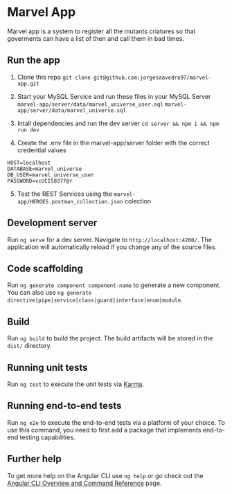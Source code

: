 # Marvel App
Marvel app is a system to register all the mutants criatures so that goverments can have a list of then and call them in bad times.

## Run the app
1. Clone this repo
`git clone git@github.com:jorgesaavedra97/marvel-app.git`

2. Start your MySQL Service and run these files in your MySQL Server
`marvel-app/server/data/marvel_universe_user.sql`
`marvel-app/server/data/marvel_universe.sql`

3. Intall dependencies and run the dev server
`cd server && npm i && npm run dev`

4. Create the .env file in the marvel-app/server folder with the correct credential values
```
HOST=localhost
DATABASE=marvel_universe
DB_USER=marvel_universe_user
PASSWORD=vcUCIS8377@r
```

5. Test the REST Services using the `marvel-app/HEROES.postman_collection.json` colection


## Development server

Run `ng serve` for a dev server. Navigate to `http://localhost:4200/`. The application will automatically reload if you change any of the source files.

## Code scaffolding

Run `ng generate component component-name` to generate a new component. You can also use `ng generate directive|pipe|service|class|guard|interface|enum|module`.

## Build

Run `ng build` to build the project. The build artifacts will be stored in the `dist/` directory.

## Running unit tests

Run `ng test` to execute the unit tests via [Karma](https://karma-runner.github.io).

## Running end-to-end tests

Run `ng e2e` to execute the end-to-end tests via a platform of your choice. To use this command, you need to first add a package that implements end-to-end testing capabilities.

## Further help

To get more help on the Angular CLI use `ng help` or go check out the [Angular CLI Overview and Command Reference](https://angular.io/cli) page.
